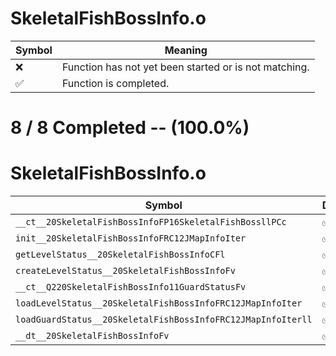 # SkeletalFishBossInfo.o
| Symbol | Meaning 
| ------------- | ------------- 
| :x: | Function has not yet been started or is not matching. 
| :white_check_mark: | Function is completed. 


# 8 / 8 Completed -- (100.0%)
# SkeletalFishBossInfo.o
| Symbol | Decompiled? |
| ------------- | ------------- |
| `__ct__20SkeletalFishBossInfoFP16SkeletalFishBossllPCc` | :white_check_mark: |
| `init__20SkeletalFishBossInfoFRC12JMapInfoIter` | :white_check_mark: |
| `getLevelStatus__20SkeletalFishBossInfoCFl` | :white_check_mark: |
| `createLevelStatus__20SkeletalFishBossInfoFv` | :white_check_mark: |
| `__ct__Q220SkeletalFishBossInfo11GuardStatusFv` | :white_check_mark: |
| `loadLevelStatus__20SkeletalFishBossInfoFRC12JMapInfoIter` | :white_check_mark: |
| `loadGuardStatus__20SkeletalFishBossInfoFRC12JMapInfoIterll` | :white_check_mark: |
| `__dt__20SkeletalFishBossInfoFv` | :white_check_mark: |
